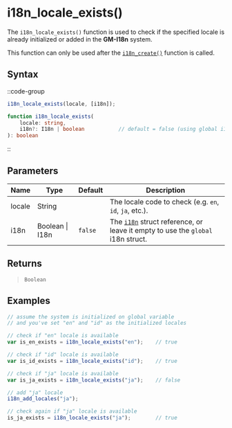 # i18n_locale_exists()

The `i18n_locale_exists()` function is used to check if the specified locale is already initialized or added in the **GM-I18n** system.

This function can only be used after the [`i18n_create()`](/v1/api-reference/functions/i18n-create) function is called.

## Syntax

::code-group
```js [Usage]
i18n_locale_exists(locale, [i18n]);
```

```ts [Signature]
function i18n_locale_exists(
    locale: string,
    i18n?: I18n | boolean           // default = false (using global i18n struct)
): boolean
```
::

## Parameters

| Name        | Type              | Default      | Description |
|-------------|-------------------|--------------|-------------|
| locale      | String            |              | The locale code to check (e.g. `en`, `id`, `ja`, etc.). |
| i18n        | Boolean \| I18n | `false`      | The [`i18n`](/v1/api-reference/functions/i18n-create) struct reference, or leave it empty to use the `global` i18n struct. |

## Returns

> `Boolean`

## Examples

```js [Create Event]
// assume the system is initialized on global variable
// and you've set "en" and "id" as the initialized locales

// check if "en" locale is available
var is_en_exists = i18n_locale_exists("en");    // true

// check if "id" locale is available
var is_id_exists = i18n_locale_exists("id");    // true

// check if "ja" locale is available
var is_ja_exists = i18n_locale_exists("ja");    // false

// add "ja" locale
i18n_add_locales("ja");

// check again if "ja" locale is available
is_ja_exists = i18n_locale_exists("ja");        // true
```
